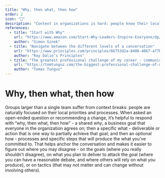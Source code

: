```yaml
---
title: "Why, then what, then how"
order: 2
icon: "📝"
description: "Context in organizations is hard: people know their local priorities and processes, but can't connect them to the whole. A good format for organizing answers is “why, then what, then how” - a shared *why*, a business goal that everyone in the organization agrees on; then a specific *what* - deliverable or action that is one path toward that goal; and then an optional how - specific processes to deliver what you’ve committed to. “Why, what, how” anchors the conversation and highlights where you may disagree: Do you have different goals, priorities or tactics? Do your disagreements matter?"
references:
  - title: "Start with Why"
    url: "https://www.amazon.com/Start-Why-Leaders-Inspire-Everyone/dp/1591846447"
    author: "Simon Sinek"
  - title: "Navigate between the different levels of a conversation"
    url: "https://www.principles.com/principles/66753d2a-8406-4067-a77b-9dc832a115b4/"
    author: "Ray Dalio’s Principles"
  - title: "The greatest professional challenge of my career - communication"
    url: "https://tomtunguz.com/the-biggest-professional-challenge-of-my-career-communication/"
    author: "Tomas Tunguz"
---
```


# Why, then what, then how

Groups larger than a single team suffer from context breaks: people are naturally focused on their local priorities and processes. When asked an open-ended question or recommending a change, it’s helpful to respond with “why, then what, then how” - a shared *why*, a business goal that everyone in the organization agrees on; then a specific what - deliverable or action that is one way to partially achieve that goal; and then an optional how - processes and specific steps that will produce the what you’ve committed to. That helps anchor the conversation and makes it easier to figure out where you may disagree - on the goals (where you really shouldn’t disagree), on what you plan to deliver to attack the goal (where you can have a reasonable debate, and where others will rely on what you produce), or on tactics (that may not matter and can change without involving others).